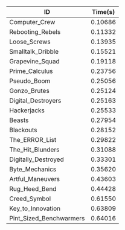 |ID|Time(s)|
|-|-|
|Computer_Crew|0.10686|
|Rebooting_Rebels|0.11332|
|Loose_Screws|0.13935|
|Smalltalk_Dribble|0.15521|
|Grapevine_Squad|0.19118|
|Prime_Calculus|0.23756|
|Pseudo_Boom|0.25056|
|Gonzo_Brutes|0.25124|
|Digital_Destroyers|0.25163|
|Hackerjacks|0.25533|
|Beasts|0.27954|
|Blackouts|0.28152|
|The_ERROR_List|0.29822|
|The_Hit_Blunders|0.31088|
|Digitally_Destroyed|0.33301|
|Byte_Mechanics|0.35620|
|Artful_Maneuvers|0.43603|
|Rug_Heed_Bend|0.44428|
|Creed_Symbol|0.61550|
|Key_to_Innovation|0.63809|
|Pint_Sized_Benchwarmers|0.64016|
